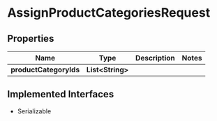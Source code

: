 

# AssignProductCategoriesRequest


## Properties

| Name | Type | Description | Notes |
|------------ | ------------- | ------------- | -------------|
|**productCategoryIds** | **List&lt;String&gt;** |  |  |


## Implemented Interfaces

* Serializable

